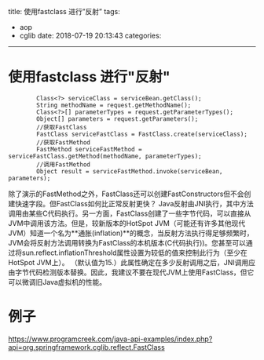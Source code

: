 title: 使用fastclass 进行”反射”
tags:
  - aop
  - cglib
date: 2018-07-19 20:13:43
categories:
---

# 使用fastclass 进行"反射"

```
		Class<?> serviceClass = serviceBean.getClass();
		String methodName = request.getMethodName();
		Class<?>[] parameterTypes = request.getParameterTypes();
		Object[] parameters = request.getParameters();
        //获取FastClass
		FastClass serviceFastClass = FastClass.create(serviceClass);
        //获取FastMethod
		FastMethod serviceFastMethod = serviceFastClass.getMethod(methodName, parameterTypes);
        //调用FastMethod
		Object result = serviceFastMethod.invoke(serviceBean, parameters);

```


除了演示的FastMethod之外，FastClass还可以创建FastConstructors但不会创建快速字段。但FastClass如何比正常反射更快？ Java反射由JNI执行，其中方法调用由某些C代码执行。另一方面，FastClass创建了一些字节代码，可以直接从JVM中调用该方法。但是，较新版本的HotSpot JVM（可能还有许多其他现代JVM）知道一个名为**通胀(inflation)**的概念，当反射方法执行得足够频繁时，JVM会将反射方法调用转换为FastClass的本机版本(C代码执行))。您甚至可以通过将sun.reflect.inflationThreshold属性设置为较低的值来控制此行为（至少在HotSpot JVM上）。 （默认值为15.）此属性确定在多少反射调用之后，JNI调用应由字节代码检测版本替换。因此，我建议不要在现代JVM上使用FastClass，但它可以微调旧Java虚拟机的性能。


# 例子
https://www.programcreek.com/java-api-examples/index.php?api=org.springframework.cglib.reflect.FastClass